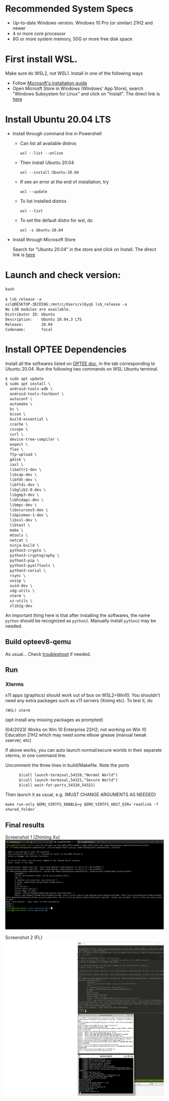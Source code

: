 # Recommended System Specs
- Up-to-date Windows version. Windows 10 Pro (or similar) 21H2 and newer
- 4 or more core processor
- 8G or more system memory, 50G or more free disk space

# First install WSL.
Make sure do WSL2, not WSL1. Install in one of the following ways
- Follow [Microsoft's installation guide](https://learn.microsoft.com/en-us/windows/wsl/install)
- Open Microsft Store in Windows (Windows' App Store), search "Windows Subsystem for Linux" and click on "Install". The direct link is [here](https://www.microsoft.com/store/productId/9P9TQF7MRM4R)

# Install Ubuntu 20.04 LTS
- Install through command line in Powershell
  - Can list all available distros
    ```
    wsl --list --online
    ```
  - Then install Ubuntu 20.04
    ```
    wsl --install Ubuntu-20.04
    ```

  - If see an error at the end of installation, try
    ```
    wsl --update
    ```
  - To list installed distros
    ```
    wsl --list
    ```
  - To set the default distro for wsl, do
    ```
    wsl -s Ubuntu-20.04
    ```
- Install through Microsoft Store
  
  Search for "Ubuntu 20.04" in the store and click on Install. The direct link is [here](https://www.microsoft.com/store/productId/9MTTCL66CPXJ)

# Launch and check version: 
```
bash

$ lsb_release -a
xzl@DESKTOP-3ECE59G:/mnt/c/Users/xl6yq$ lsb_release -a
No LSB modules are available.
Distributor ID: Ubuntu
Description:    Ubuntu 20.04.3 LTS
Release:        20.04
Codename:       focal

```
# Install OPTEE Dependencies
Install all the softwares listed on [OPTEE doc](https://optee.readthedocs.io/en/latest/building/prerequisites.html), in the tab corresponding to Ubuntu 20.04. Run the following two commands on WSL Ubuntu terminal.
```
$ sudo apt update
$ sudo apt install \
  android-tools-adb \
  android-tools-fastboot \
  autoconf \
  automake \
  bc \
  bison \
  build-essential \
  ccache \
  cscope \
  curl \
  device-tree-compiler \
  expect \
  flex \
  ftp-upload \
  gdisk \
  iasl \
  libattr1-dev \
  libcap-dev \
  libfdt-dev \
  libftdi-dev \
  libglib2.0-dev \
  libgmp3-dev \
  libhidapi-dev \
  libmpc-dev \
  libncurses5-dev \
  libpixman-1-dev \
  libssl-dev \
  libtool \
  make \
  mtools \
  netcat \
  ninja-build \
  python3-crypto \
  python3-cryptography \
  python3-pip \
  python3-pyelftools \
  python3-serial \
  rsync \
  unzip \
  uuid-dev \
  xdg-utils \
  xterm \
  xz-utils \
  zlib1g-dev
```
An important thing here is that after installing the softwares, the name `python` should be recognized as `python2`. Manually install `python2` may be needed.

## Build opteev8-qemu 

As usual... Check [troubleshoot](issues.md) if needed.

## Run 

### Xterms
x11 apps (graphics) should work out of box on WSL2+Win10. You shouldn't need any extra packages such as x11 servers (Xming etc). To test it, do 
```
(WSL) xterm
```
(apt install any missing packages as prompted)

(04/2023) Works on Win 10 Enterprise 22H2; not working on Win 10 Education 21H2 which may need some elbow grease (manual tweak xserver, etc)

If above works, you can auto launch normal/secure worlds in their separate xterms, in one command line. 

Uncomment the three lines in build/Makefile. Note the ports
```
	  $(call launch-terminal,54320,"Normal World")
	  $(call launch-terminal,54321,"Secure World")
	  $(call wait-for-ports,54320,54321)
```

Then launch it as usual, e.g.  (MUST CHANGE ARGUMENTS AS NEEDED)
```
make run-only QEMU_VIRTFS_ENABLE=y QEMU_VIRTFS_HOST_DIR=`readlink -f shared_folder`
```

## Final results 
Screenshot 1 (Zhiming Xu)
![](tee-on-wsl-xterms.gif)

Screenshot 2 (FL)
![tee-one-wsl-xterms2](tee-one-wsl-xterms2.png)
